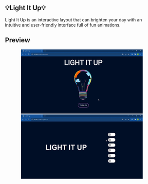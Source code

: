 ## 💡Light It Up💡

Light It Up is an interactive layout that can brighten your day with an intuitive and user-friendly interface full of fun animations.

## Preview
<div style="display: inline_block" align="center">
 <img src="assets/page1.gif" width="400px">
 <img src="assets/page2.gif" width="400px">
<div>

